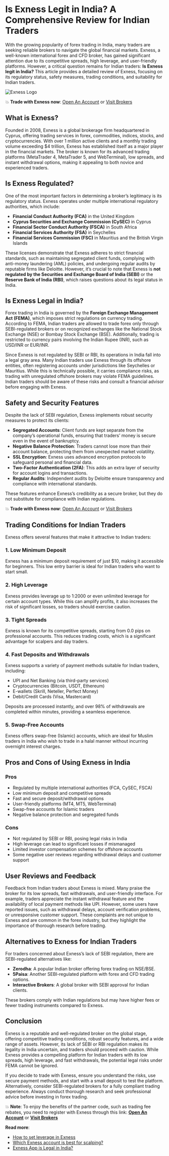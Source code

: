 # Is Exness Legit in India? A Comprehensive Review for Indian Traders

With the growing popularity of forex trading in India, many traders are seeking reliable brokers to navigate the global financial markets. Exness, a well-known international forex and CFD broker, has gained significant attention due to its competitive spreads, high leverage, and user-friendly platforms. However, a critical question remains for Indian traders: **Is Exness legit in India?** This article provides a detailed review of Exness, focusing on its regulatory status, safety measures, trading conditions, and suitability for Indian traders.

![Exness Logo](https://d3dpet1g0ty5ed.cloudfront.net/EN_IN_625k_traders_choose_Exness_800x800.png)

💥 **Trade with Exness now**: [Open An Account](https://one.exnesstrack.org/boarding/sign-up/a/89rj8di4n7) or [Visit Brokers](https://one.exnesstrack.org/a/89rj8di4n7)

## What is Exness?

Founded in 2008, Exness is a global brokerage firm headquartered in Cyprus, offering trading services in forex, commodities, indices, stocks, and cryptocurrencies. With over 1 million active clients and a monthly trading volume exceeding $4 trillion, Exness has established itself as a major player in the financial markets. The broker is known for its advanced trading platforms (MetaTrader 4, MetaTrader 5, and WebTerminal), low spreads, and instant withdrawal options, making it appealing to both novice and experienced traders.

## Is Exness Regulated?

One of the most important factors in determining a broker’s legitimacy is its regulatory status. Exness operates under multiple international regulatory authorities, which include:

- **Financial Conduct Authority (FCA)** in the United Kingdom
- **Cyprus Securities and Exchange Commission (CySEC)** in Cyprus
- **Financial Sector Conduct Authority (FSCA)** in South Africa
- **Financial Services Authority (FSA)** in Seychelles
- **Financial Services Commission (FSC)** in Mauritius and the British Virgin Islands

These licenses demonstrate that Exness adheres to strict financial standards, such as maintaining segregated client funds, complying with anti-money laundering (AML) policies, and undergoing regular audits by reputable firms like Deloitte. However, it’s crucial to note that Exness is **not regulated by the Securities and Exchange Board of India (SEBI)** or the **Reserve Bank of India (RBI)**, which raises questions about its legal status in India.

## Is Exness Legal in India?

Forex trading in India is governed by the **Foreign Exchange Management Act (FEMA)**, which imposes strict regulations on currency trading. According to FEMA, Indian traders are allowed to trade forex only through SEBI-regulated brokers or on recognized exchanges like the National Stock Exchange (NSE) or Bombay Stock Exchange (BSE). Additionally, trading is restricted to currency pairs involving the Indian Rupee (INR), such as USD/INR or EUR/INR.

Since Exness is not regulated by SEBI or RBI, its operations in India fall into a legal gray area. Many Indian traders use Exness through its offshore entities, often registering accounts under jurisdictions like Seychelles or Mauritius. While this is technically possible, it carries compliance risks, as trading with unregulated offshore brokers may violate FEMA guidelines. Indian traders should be aware of these risks and consult a financial advisor before engaging with Exness.

## Safety and Security Features

Despite the lack of SEBI regulation, Exness implements robust security measures to protect its clients:

- **Segregated Accounts**: Client funds are kept separate from the company’s operational funds, ensuring that traders’ money is secure even in the event of bankruptcy.
- **Negative Balance Protection**: Traders cannot lose more than their account balance, protecting them from unexpected market volatility.
- **SSL Encryption**: Exness uses advanced encryption protocols to safeguard personal and financial data.
- **Two-Factor Authentication (2FA)**: This adds an extra layer of security for account logins and transactions.
- **Regular Audits**: Independent audits by Deloitte ensure transparency and compliance with international standards.

These features enhance Exness’s credibility as a secure broker, but they do not substitute for compliance with Indian regulations.

💥 **Trade with Exness now**: [Open An Account](https://one.exnesstrack.org/boarding/sign-up/a/89rj8di4n7) or [Visit Brokers](https://one.exnesstrack.org/a/89rj8di4n7)


## Trading Conditions for Indian Traders

Exness offers several features that make it attractive to Indian traders:

### 1. Low Minimum Deposit
Exness has a minimum deposit requirement of just $10, making it accessible for beginners. This low entry barrier is ideal for Indian traders who want to start small.

### 2. High Leverage
Exness provides leverage up to 1:2000 or even unlimited leverage for certain account types. While this can amplify profits, it also increases the risk of significant losses, so traders should exercise caution.

### 3. Tight Spreads
Exness is known for its competitive spreads, starting from 0.0 pips on professional accounts. This reduces trading costs, which is a significant advantage for scalpers and day traders.

### 4. Fast Deposits and Withdrawals
Exness supports a variety of payment methods suitable for Indian traders, including:
- UPI and Net Banking (via third-party services)
- Cryptocurrencies (Bitcoin, USDT, Ethereum)
- E-wallets (Skrill, Neteller, Perfect Money)
- Debit/Credit Cards (Visa, Mastercard)

Deposits are processed instantly, and over 98% of withdrawals are completed within minutes, providing a seamless experience.

### 5. Swap-Free Accounts
Exness offers swap-free (Islamic) accounts, which are ideal for Muslim traders in India who wish to trade in a halal manner without incurring overnight interest charges.

## Pros and Cons of Using Exness in India

### Pros
- Regulated by multiple international authorities (FCA, CySEC, FSCA)
- Low minimum deposit and competitive spreads
- Fast and secure deposit/withdrawal options
- User-friendly platforms (MT4, MT5, WebTerminal)
- Swap-free accounts for Islamic traders
- Negative balance protection and segregated funds

### Cons
- Not regulated by SEBI or RBI, posing legal risks in India
- High leverage can lead to significant losses if mismanaged
- Limited investor compensation schemes for offshore accounts
- Some negative user reviews regarding withdrawal delays and customer support

## User Reviews and Feedback

Feedback from Indian traders about Exness is mixed. Many praise the broker for its low spreads, fast withdrawals, and user-friendly interface. For example, traders appreciate the instant withdrawal feature and the availability of local payment methods like UPI. However, some users have reported issues, such as withdrawal delays, account verification problems, or unresponsive customer support. These complaints are not unique to Exness and are common in the forex industry, but they highlight the importance of thorough research before trading.

## Alternatives to Exness for Indian Traders

For traders concerned about Exness’s lack of SEBI regulation, there are SEBI-regulated alternatives like:
- **Zerodha**: A popular Indian broker offering forex trading on NSE/BSE.
- **5Paisa**: Another SEBI-regulated platform with forex and CFD trading options.
- **Interactive Brokers**: A global broker with SEBI approval for Indian clients.

These brokers comply with Indian regulations but may have higher fees or fewer trading instruments compared to Exness.

## Conclusion

Exness is a reputable and well-regulated broker on the global stage, offering competitive trading conditions, robust security features, and a wide range of assets. However, its lack of SEBI or RBI regulation makes its legality in India uncertain, and traders should proceed with caution. While Exness provides a compelling platform for Indian traders with its low spreads, high leverage, and fast withdrawals, the potential legal risks under FEMA cannot be ignored.

If you decide to trade with Exness, ensure you understand the risks, use secure payment methods, and start with a small deposit to test the platform. Alternatively, consider SEBI-regulated brokers for a fully compliant trading experience. Always conduct thorough research and seek professional advice before investing in forex trading.

💥 **Note**: To enjoy the benefits of the partner code, such as trading fee rebates, you need to register with Exness through this link: **[Open An Account](https://one.exnesstrack.org/boarding/sign-up/a/89rj8di4n7)** or **[Visit Brokers](https://one.exnesstrack.org/a/89rj8di4n7)**

**Read more**:
- [How to set leverage in Exness](https://github.com/AlexMic9/Exness/blob/main/How%20to%20Set%20Leverage%20in%20Exness%3A%20A%20Step-by-Step%20Guide.md)
- [Which Exness account is best for scalping?](https://github.com/AlexMic9/Exness/blob/main/Which%20Exness%20Account%20Is%20Best%20for%20Scalping%3F%20A%20Comprehensive%20Guide.md)
- [Exness App is Legal in India?](https://github.com/AlexMic9/Exness/blob/main/Exness%20App%20is%20Legal%20in%20India%3F%20A%20Comprehensive%20Review.md)
